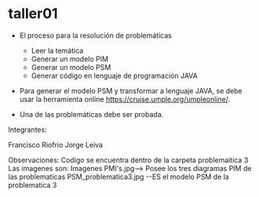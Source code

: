 # taller01

* El proceso para la resolución de problemáticas
  * Leer la temática
  * Generar un modelo PIM
  * Generar un modelo PSM
  * Generar código en lenguaje de  programación JAVA

* Para generar el modelo PSM y transformar a lenguaje JAVA, se debe usar la herramienta online https://cruise.umple.org/umpleonline/.

* Una de las problemáticas debe ser probada.

Integrantes:

 Francisco Riofrio
 Jorge Leiva

Observaciones:
Codigo se encuentra dentro de la carpeta problemaitica 3
Las imagenes son:
 Imagenes PMI's.jpg--> Posee los tres diagramas PIM de las problematicas
 PSM_problematica3.jpg --ES el modelo PSM de la problematica 3
